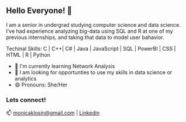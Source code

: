 ## Hello Everyone!  👋

I am a senior in undergrad studying computer science and data science. I’ve had experience analyzing big-data using SQL and R at one of my previous internships, and taking that data to model user bahavior. 

Techinal Skills:  C | C++| C# | Java | JavaScript | SQL | PowerBI | CSS | HTML | R | Python



- 🌱 I'm currently learning Network Analysis
- 💬 I am looking for opportunties to use my skills in data science or analytics
- 😄 Pronouns: She/Her

### Lets connect!
📫 monicaklosin@gmail.com | <a href="https://www.linkedin.com/in/monica-klosin-476316b6/">Linkedin</a>


<!--
**klosinm/klosinm** is a ✨ _special_ ✨ repository because its `README.md` (this file) appears on your GitHub profile.

Here are some ideas to get you started:

- 🔭 I’m currently working on ...
- 🌱 I’m currently learning ...
- 👯 I’m looking to collaborate on ...
- 🤔 I’m looking for help with ...
- 💬 Ask me about ...
- 📫 How to reach me: ...
- 😄 Pronouns: ...
- ⚡ Fun fact: ...
-->
